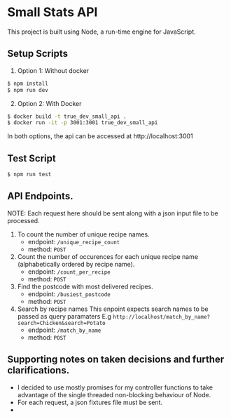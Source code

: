 # Small Stats API
This project is built using Node, a run-time engine for JavaScript.
## Setup Scripts
1. Option 1: Without docker
```sh
$ npm install
$ npm run dev

```
2. Option 2: With Docker
```sh
$ docker build -t true_dev_small_api .
$ docker run -it -p 3001:3001 true_dev_small_api

```
In both options, the api can be accessed at http://localhost:3001

## Test Script
```sh
$ npm run test

```

## API Endpoints.
 NOTE: Each request here should be sent along with a json input file to be processed.
1. To count the number of unique recipe names.
    - endpoint: ```/unique_recipe_count```
    - method: ```POST```
2. Count the number of occurences for each unique recipe name (alphabetically ordered by recipe name).
    - endpoint: ```/count_per_recipe```
    - method: ```POST```
3. Find the postcode with most delivered recipes.
    - endpoint: ```/busiest_postcode```
    - method: ```POST```
 4. Search by recipe names
    This enpoint expects search names to be passed as query paramaters 
    E.g ```http://localhost/match_by_name?search=Chicken&search=Potato```
    - endpoint: ```/match_by_name```
    - method: ```POST```

## Supporting notes on taken decisions and further clarifications.

- I decided to use mostly promises for my controller functions to take advantage of the    single threaded non-blocking behaviour of Node.
- For each request, a json fixtures file must be sent.
- 
